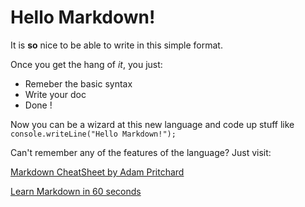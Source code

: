 # Hello Markdown! 

It is **so** nice to be able to write in this simple format.

Once you get the hang of *it*, you just:

* Remeber the basic syntax
* Write your doc
* Done !

Now you can be a wizard at this new language and code up stuff like `console.writeLine("Hello Markdown!");`

Can't remember any of the features of the language? Just visit:

[Markdown CheatSheet by Adam Pritchard](https://github.com/adam-p/markdown-here/wiki/Markdown-Cheatsheet)

[Learn Markdown in 60 seconds](http://commonmark.org/help/)
